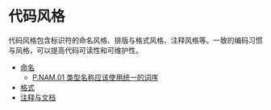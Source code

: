 # 代码风格

代码风格包含标识符的命名风格、排版与格式风格、注释风格等。一致的编码习惯与风格，可以提高代码可读性和可维护性。

- [命名](./code_style/naming.md)
    - [P.NAM.01 类型名称应该使用统一的词序](./code_style/naming.md)
- [格式](./code_style/fmt.md)
- [注释与文档](./code_style/comments.md)
